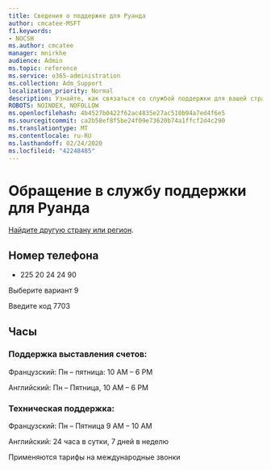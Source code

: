 ```yaml
---
title: Сведения о поддержке для Руанда
author: cmcatee-MSFT
f1.keywords:
- NOCSH
ms.author: cmcatee
manager: mnirkhe
audience: Admin
ms.topic: reference
ms.service: o365-administration
ms.collection: Adm_Support
localization_priority: Normal
description: Узнайте, как связаться со службой поддержки для вашей страны или региона.
ROBOTS: NOINDEX, NOFOLLOW
ms.openlocfilehash: 4b4527b0422f62ac4835e27ac510b94a7ed4f6e5
ms.sourcegitcommit: ca2b58ef8f5be24f09e73620b74a1ffcf2d4c290
ms.translationtype: MT
ms.contentlocale: ru-RU
ms.lasthandoff: 02/24/2020
ms.locfileid: "42248485"
---
```

# <a name="contact-support-for-rwanda"></a>Обращение в службу поддержки для Руанда

[Найдите другую страну или регион](../contact-support-for-business-products.md).

## <a name="phone-number"></a>Номер телефона
+ 225 20 24 24 90

Выберите вариант 9

Введите код 7703

## <a name="hours"></a>Часы
### <a name="billing-support"></a>Поддержка выставления счетов:

Французский: Пн – пятница: 10 AM – 6 PM

Английский: Пн – Пятница, 10 AM – 6 PM

### <a name="technical-support"></a>Техническая поддержка:

Французский: Пн – Пятница 9 AM – 10 AM

Английский: 24 часа в сутки, 7 дней в неделю

Применяются тарифы на международные звонки